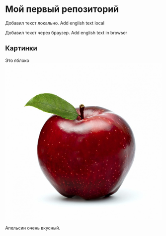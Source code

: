 # Мой первый репозиторий

Добавил текст локально. Add english text local

Добавил текст через браузер. Add english text in browser


## Картинки 
Это яблоко
![Яблоко](apple.jpeg)

Апельсин очень вкусный. 